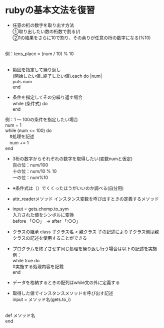 # rubyの基本文法を復習

- 任意の桁の数字を取り出す方法<br>
  ①取り出したい数の桁数で割る(/)<br>
  ②1の結果をさらに10で割り、その余りが任意の桁の数字になる(%10)
<br>
  例：tens_place = (num / 10) % 10<br>
  <br>

- 範囲を指定して繰り返し<br>
  (開始したい値..終了したい値).each do |num|<br>
    puts num<br>
  end<br>

- 条件を指定してその分繰り返す場合<br>
  while (条件式) do<br>
  end

例：1 ～ 100の条件を指定したい場合<br>
num = 1<br>
while (num <= 100) do <br>
  　#処理を記述<br>
　num += 1<br>
end

- 3桁の数字からそれぞれの数字を取得したい(変数numと仮定)<br>
  百の位：num/100<br>
  十の位：num/10 % 10<br>
  一の位：num%10<br>

- ※条件式は（）でくくったほうがいいのか調べる(自分用)

- attr_readerメソッド
  インスタンス変数を呼び出すときの定義するメソッド

- input = gets.chomp.to_sym<br>
  入力された値をシンボルに変換<br>
  before 「○○」　→ after 「:○○」

- クラスの継承
  class 子クラス名 < 親クラス
  子の記述により子クラス側は親クラスの記述を使用することができる

- プログラムを終了させず同じ処理を繰り返し行う場合は以下の記述を実施<br>
  例：<br>
  while true do<br>
    #実施する処理内容を記載<br>
  end

- データを格納するときの配列はwhile文の外に定義する

- 取得した値でインスタンスメソッドを呼び出す記述<br>
  input = メソッド名(gets.to_i)<br>
<br>
  def メソッド名<br>
  end
  
